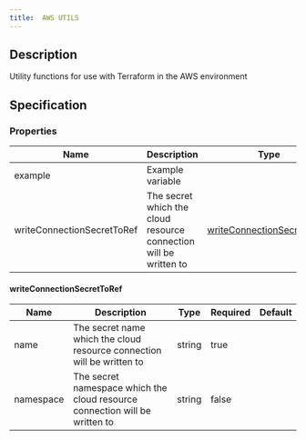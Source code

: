 ```yaml
---
title:  AWS UTILS
---
```


## Description

Utility functions for use with Terraform in the AWS environment

## Specification


### Properties

 Name | Description | Type | Required | Default 
 ------------ | ------------- | ------------- | ------------- | ------------- 
 example | Example variable |  | false |  
 writeConnectionSecretToRef | The secret which the cloud resource connection will be written to | [writeConnectionSecretToRef](#writeConnectionSecretToRef) | false |  


#### writeConnectionSecretToRef

 Name | Description | Type | Required | Default 
 ------------ | ------------- | ------------- | ------------- | ------------- 
 name | The secret name which the cloud resource connection will be written to | string | true |  
 namespace | The secret namespace which the cloud resource connection will be written to | string | false |  
